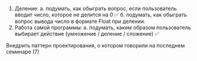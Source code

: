 1. Деление:
    а. подумать, как обыграть вопрос, если пользователь вводит число, которое не делится на 0 ✅
    б. подумать, как обыграть вопрос вывода число в формате Float при делении.
2. Работа самой программы:
    а. подумать, каким образом пользователь выбирает действие (умножение / деление / сложение) ✅


Внедрить паттерн проектирования, о котором говорили на последнем семинаре (7)
